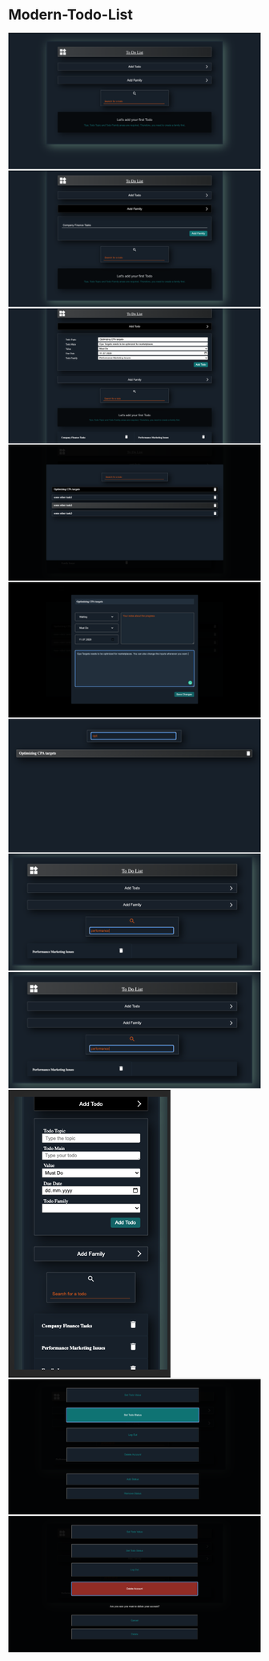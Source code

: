 # Modern-Todo-List

<img src="images/first-page.png">

<img src="images/add-family.png">

<img src="images/add-todo.png">

<img src="images/todos-in-family.png">

<img src="images/change-todo.png">

<img src="images/search-todo.png">

<img src="images/family-search.png">

<img src="images/family-search.png">

<img src="images/responsive1.png">

<img src="images/menu1.png">

<img src="images/menu2.png">
